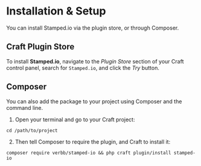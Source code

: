 # Installation & Setup
You can install Stamped.io via the plugin store, or through Composer.

## Craft Plugin Store
To install **Stamped.io**, navigate to the _Plugin Store_ section of your Craft control panel, search for `Stamped.io`, and click the _Try_ button.

## Composer
You can also add the package to your project using Composer and the command line.

1. Open your terminal and go to your Craft project:
```shell
cd /path/to/project
```

2. Then tell Composer to require the plugin, and Craft to install it:
```shell
composer require verbb/stamped-io && php craft plugin/install stamped-io
```

